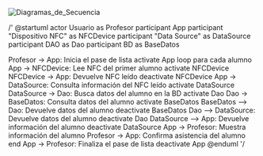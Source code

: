![Diagramas_de_Secuencia](DS-Registrar_Asistencia.png)﻿﻿

/'
@startuml
actor Usuario as Profesor
participant App
participant "Dispositivo NFC" as NFCDevice
participant "Data Source" as DataSource
participant DAO as Dao
participant BD as BaseDatos

Profesor -> App: Inicia el pase de lista
activate App
loop para cada alumno
    App -> NFCDevice: Lee NFC del primer alumno
    activate NFCDevice
    NFCDevice -> App: Devuelve NFC leído
    deactivate NFCDevice
    App -> DataSource: Consulta información del NFC leído
    activate DataSource
    DataSource -> Dao: Busca datos del alumno en la BD
    activate Dao
    Dao -> BaseDatos: Consulta datos del alumno
    activate BaseDatos
    BaseDatos --> Dao: Devuelve datos del alumno
    deactivate BaseDatos
    Dao --> DataSource: Devuelve datos del alumno
    deactivate Dao
    DataSource --> App: Devuelve información del alumno
    deactivate DataSource
    App -> Profesor: Muestra información del alumno
    Profesor -> App: Confirma asistencia del alumno
end
App -> Profesor: Finaliza el pase de lista
deactivate App
@enduml
'/
